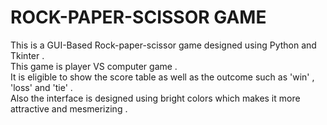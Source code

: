 # ROCK-PAPER-SCISSOR GAME 
This is a GUI-Based Rock-paper-scissor game designed using Python and Tkinter .
<br>
This game is player VS computer game .
<br>
It is eligible to show the score table as well as the outcome such as 'win' , 'loss' and 'tie' . 
<br> 
Also the interface is designed using bright colors which makes it more attractive and mesmerizing .


